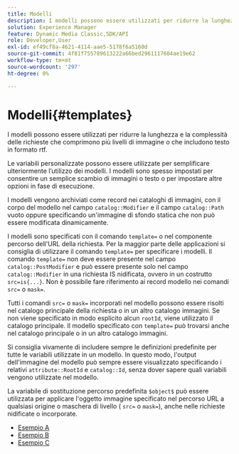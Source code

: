 ```yaml
---
title: Modelli
description: I modelli possono essere utilizzati per ridurre la lunghezza e la complessità delle richieste che comprimono più livelli di immagine o che includono testo in formato rtf.
solution: Experience Manager
feature: Dynamic Media Classic,SDK/API
role: Developer,User
exl-id: ef49cf8a-4621-4114-aae5-5178f6a5160d
source-git-commit: 4f81f755789613222a66bed2961117604ae19e62
workflow-type: tm+mt
source-wordcount: '297'
ht-degree: 0%

---
```


# Modelli{#templates}

I modelli possono essere utilizzati per ridurre la lunghezza e la complessità delle richieste che comprimono più livelli di immagine o che includono testo in formato rtf.

Le variabili personalizzate possono essere utilizzate per semplificare ulteriormente l’utilizzo dei modelli. I modelli sono spesso impostati per consentire un semplice scambio di immagini o testo o per impostare altre opzioni in fase di esecuzione.

I modelli vengono archiviati come record nei cataloghi di immagini, con il corpo del modello nel campo `catalog::Modifier` e il campo `catalog::Path` vuoto oppure specificando un&#39;immagine di sfondo statica che non può essere modificata dinamicamente.

I modelli sono specificati con il comando `template=` o nel componente percorso dell&#39;URL della richiesta. Per la maggior parte delle applicazioni si consiglia di utilizzare il comando `template=` per specificare i modelli. Il comando `template=` non deve essere presente nel campo `catalog::PostModifier` e può essere presente solo nel campo `catalog::Modifier` in una richiesta IS nidificata, ovvero in un costrutto `src=is{...}`. Non è possibile fare riferimento ai record modello nei comandi `src=` o `mask=`.

Tutti i comandi `src=` o `mask=` incorporati nel modello possono essere risolti nel catalogo principale della richiesta o in un altro catalogo immagini. Se non viene specificato in modo esplicito alcun `rootId`, viene utilizzato il catalogo principale. Il modello specificato con `template=` può trovarsi anche nel catalogo principale o in un altro catalogo immagini.

Si consiglia vivamente di includere sempre le definizioni predefinite per tutte le variabili utilizzate in un modello. In questo modo, l&#39;output dell&#39;immagine del modello può sempre essere visualizzato specificando i relativi `attribute::RootId` e `catalog::Id`, senza dover sapere quali variabili vengono utilizzate nel modello.

La variabile di sostituzione percorso predefinita `$object$` può essere utilizzata per applicare l&#39;oggetto immagine specificato nel percorso URL a qualsiasi origine o maschera di livello ( `src=` o `mask=`), anche nelle richieste nidificate o incorporate.

* [Esempio A](r-example-a.md)
* [Esempio B](r-example-b.md)
* [Esempio C](r-example-c.md)
